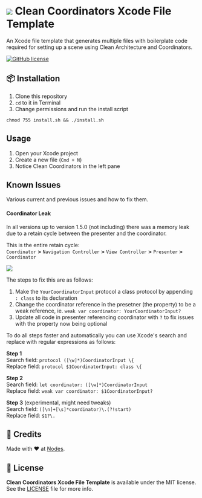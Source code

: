 # ![](https://raw.githubusercontent.com/nodes-ios/CleanCoordinatorsXcodeFileTemplate/master/Clean%20Coordinators/Scene.xctemplate/TemplateIcon.png) Clean Coordinators Xcode File Template

An Xcode file template that generates multiple files with boilerplate code required for setting up a scene using Clean Architecture and Coordinators.

[![GitHub license](https://img.shields.io/badge/license-MIT-blue.svg)](https://github.com/nodes-ios/CleanCoordinatorsXcodeFileTemplate/blob/master/LICENSE)

## 📦 Installation

1. Clone this repository
2. `cd` to it in Terminal
3. Change permissions and run the install script

~~~
chmod 755 install.sh && ./install.sh
~~~

## Usage

1. Open your Xcode project
2. Create a new file (`Cmd + N`)
3. Notice Clean Coordinators in the left pane

## Known Issues

Various current and previous issues and how to fix them.

#### Coordinator Leak
In all versions up to version 1.5.0 (not including) there was a memory leak due to a retain cycle between the presenter and the coordinator.

This is the entire retain cycle:  
`Coordinator` **>** `Navigation Controller` **>** `View Controller` **>** `Presenter` **>** `Coordinator`

![](http://i.imgur.com/FqvGKYl.png)

The steps to fix this are as follows:

1. Make the `YourCoordinatorInput` protocol a class protocol by appending `: class` to its declaration
2. Change the coordinator reference in the presetner (the property) to be a weak reference, ie. `weak var coordinator: YourCoordinatorInput?`
3. Update all code in presenter referencing coordinator with `?` to fix issues with the property now being optional

To do all steps faster and automatically you can use Xcode's search and replace with regular expressions as follows:

**Step 1**  
Search field: `protocol ([\w]*)CoordinatorInput \{`  
Replace field: `protocol $1CoordinatorInput: class \{`
 
**Step 2**  
Search field: `let coordinator: ([\w]*)CoordinatorInput`  
Replace field: `weak var coordinator: $1CoordinatorInput?`

**Step 3** (experimental, might need tweaks)  
Search field: `([\n]+[\s]*coordinator)\.(?!start)`  
Replace field: `$1?\.`

## 👥 Credits
Made with ❤️ at [Nodes](http://nodesagency.com).

## 📄 License
**Clean Coordinators Xcode File Template** is available under the MIT license. See the [LICENSE](https://github.com/nodes-ios/CleanCoordinatorsXcodeFileTemplate/blob/master/LICENSE) file for more info.
